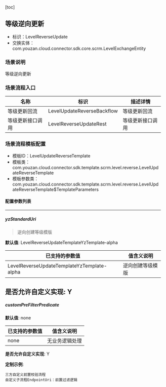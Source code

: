 [toc]

## 等级逆向更新
- 标识：LevelReverseUpdate
- 交换实体：com.youzan.cloud.connector.sdk.core.scrm.LevelExchangeEntity
### 场景说明
等级逆向更新
### 场景流程入口

名称 | 标识 | 描述详情
---|---|---
等级更新回流 | LevelUpdateReverseBackflow | 等级更新回流
等级更新接口调用 | LevelReverseUpdateRest | 等级更新接口调用

### 场景流程模板配置
- 模板ID：LevelUpdateReverseTemplate
- 模板类：com.youzan.cloud.connector.sdk.template.scrm.level.reverse.LevelUpdateReverseTemplate
- 模板参数类：com.youzan.cloud.connector.sdk.template.scrm.level.reverse.LevelUpdateReverseTemplate$TemplateParameters

#### 配置参数列表

---
##### yzStandardUri
> 逆向创建等级模版

**默认值**: LevelReverseUpdateTemplateYzTemplate-alpha

已支持的参数值 | 值含义说明
---|---
LevelReverseUpdateTemplateYzTemplate-alpha | 逆向创建等级模版

**是否允许自定义实现**: Y
---
##### customPreFilterPredicate
> 

**默认值**: none

已支持的参数值 | 值含义说明
---|---
none | 无业务逻辑处理

**是否允许自定义实现**: Y

**定制示例**:
```
三方自定义前置校验流程
自定义子流程EndpointUri：前置过滤逻辑
```

